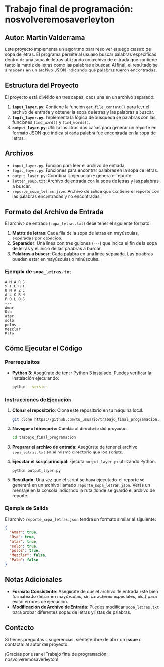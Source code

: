 # Trabajo final de programación: nosvolveremosaverleyton

## Autor: Martin Valderrama

Este proyecto implementa un algoritmo para resolver el juego clásico de sopa de letras. El programa permite al usuario buscar palabras específicas dentro de una sopa de letras utilizando un archivo de entrada que contiene tanto la matriz de letras como las palabras a buscar. Al final, el resultado se almacena en un archivo JSON indicando qué palabras fueron encontradas.

## Estructura del Proyecto
El proyecto está dividido en tres capas, cada una en un archivo separado:

1. **`input_layer.py`**: Contiene la función `get_file_content()` para leer el archivo de entrada y obtener la sopa de letras y las palabras a buscar.
2. **`logic_layer.py`**: Implementa la lógica de búsqueda de palabras con las funciones `find_word()` y `find_words()`.
3. **`output_layer.py`**: Utiliza las otras dos capas para generar un reporte en formato JSON que indica si cada palabra fue encontrada en la sopa de letras.

## Archivos
- `input_layer.py`: Función para leer el archivo de entrada.
- `logic_layer.py`: Funciones para encontrar palabras en la sopa de letras.
- `output_layer.py`: Coordina la ejecución y genera el reporte.
- `letter_soup.txt`: Archivo de entrada con la sopa de letras y las palabras a buscar.
- `reporte_sopa_letras.json`: Archivo de salida que contiene el reporte con las palabras encontradas y no encontradas.

## Formato del Archivo de Entrada
El archivo de entrada (`sopa_letras.txt`) debe tener el siguiente formato:
1. **Matriz de letras**: Cada fila de la sopa de letras en mayúsculas, separadas por espacios.
2. **Separador**: Una línea con tres guiones (`---`) que indica el fin de la sopa de letras y el inicio de las palabras a buscar.
3. **Palabras a buscar**: Cada palabra en una línea separada. Las palabras pueden estar en mayúsculas o minúsculas.

### Ejemplo de `sopa_letras.txt`
```
A M A R S
S T E R I
O M A Z C
A L C R H
P O L O S
---
Amar
Osa
atar
solo
polos
Mezclar
Palo
```

## Cómo Ejecutar el Código

### Prerrequisitos
- **Python 3**: Asegúrate de tener Python 3 instalado. Puedes verificar la instalación ejecutando:
  ```sh
  python --version
  ```

### Instrucciones de Ejecución
1. **Clonar el repositorio**: Clona este repositorio en tu máquina local.
   ```sh
   git clone https://github.com/tu_usuario/trabajo_final_programacion.git
   ```

2. **Navegar al directorio**: Cambia al directorio del proyecto.
   ```sh
   cd trabajo_final_programacion
   ```

3. **Preparar el archivo de entrada**: Asegúrate de tener el archivo `sopa_letras.txt` en el mismo directorio que los scripts.

4. **Ejecutar el script principal**: Ejecuta `output_layer.py` utilizando Python.
   ```sh
   python output_layer.py
   ```

5. **Resultado**: Una vez que el script se haya ejecutado, el reporte se generará en un archivo llamado `reporte_sopa_letras.json`. Verás un mensaje en la consola indicando la ruta donde se guardó el archivo de reporte.

### Ejemplo de Salida
El archivo `reporte_sopa_letras.json` tendrá un formato similar al siguiente:
```json
{
  "Amar": true,
  "Osa": true,
  "atar": true,
  "solo": true,
  "polos": true,
  "Mezclar": false,
  "Palo": false
}
```

## Notas Adicionales
- **Formato Consistente**: Asegúrate de que el archivo de entrada esté bien formateado (letras en mayúsculas, sin caracteres especiales, etc.) para evitar errores de ejecución.
- **Modificación de Archivo de Entrada**: Puedes modificar `sopa_letras.txt` para probar diferentes sopas de letras y listas de palabras.

## Contacto
Si tienes preguntas o sugerencias, siéntete libre de abrir un **issue** o contactar al autor del proyecto.

¡Gracias por usar el Trabajo final de programación: nosvolveremosaverleyton!

